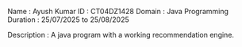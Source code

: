 Name : Ayush Kumar
ID : CT04DZ1428
Domain : Java Programming
Duration : 25/07/2025 to 25/08/2025

Description : A java program with a working recommendation engine.
